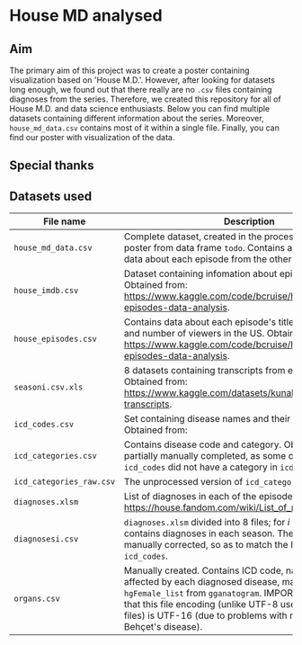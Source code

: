 # House MD analysed
## Aim
The primary aim of this project was to create a poster containing visualization based on 'House M.D.'. However, after looking for datasets long enough, we found out that there really are no `.csv` files containing diagnoses from the series. 
Therefore, we created this repository for all of House M.D. and data science enthusiasts. 
Below you can find multiple datasets containing different information about the series. Moreover, `house_md_data.csv` contains most of it within a single file. Finally, you can find our poster with visualization of the data.

## Special thanks 

## Datasets used
|File name|Description|
| --- | --- |
|`house_md_data.csv`|Complete dataset, created in the process of creating the poster from data frame `todo`. Contains almost all of the data about each episode from the other files.|
|`house_imdb.csv`| Dataset containing infomation about episodes from IMDB. Obtained from: https://www.kaggle.com/code/bcruise/house-md-episodes-data-analysis.|
|`house_episodes.csv`|Contains data about each episode's title, creators, air date and number of viewers in the US. Obtained from: https://www.kaggle.com/code/bcruise/house-md-episodes-data-analysis.|
|`seasoni.csv.xls`| 8 datasets containing transcripts from each season. Obtained from: https://www.kaggle.com/datasets/kunalbhar/house-md-transcripts.|
|`icd_codes.csv`|Set containing disease names and their ICD-10 codes. Obtained from: |
|`icd_categories.csv`|Contains disease code and category. Obtained from: and partially manually completed, as some diseases from `icd_codes` did not have a category in `icd_categories`.|
|`icd_categories_raw.csv`| The unprocessed version of `icd_categories`.|
|`diagnoses.xlsm`| List of diagnoses in each of the episodes. Obtained from https://house.fandom.com/wiki/List_of_medical_diagnoses.|
|`diagnosesi.csv`| `diagnoses.xlsm` divided into 8 files; for $i \in [8]$, each file contains diagnoses in each season. These have been then manually corrected, so as to match the ICD names from `icd_codes`.|
|`organs.csv`| Manually created. Contains ICD code, name and organs affected by each diagnosed disease, matching those in `hgFemale_list` from `gganatogram`. IMPORTANT: be aware that this file encoding (unlike UTF-8 used in the other files) is UTF-16 (due to problems with names such as Behçet's disease).|
